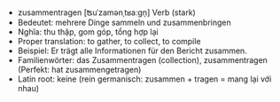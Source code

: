 - zusammentragen	[ʦuˈzamənˌtʁaːɡn̩]	Verb (stark)
- Bedeutet: mehrere Dinge sammeln und zusammenbringen
- Nghĩa: thu thập, gom góp, tổng hợp lại
- Proper translation: to gather, to collect, to compile
- Beispiel: Er trägt alle Informationen für den Bericht zusammen.
- Familienwörter: das Zusammentragen (collection), zusammentragen (Perfekt: hat zusammengetragen)
- Latin root: keine (rein germanisch: zusammen + tragen = mang lại với nhau)